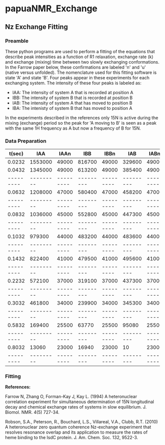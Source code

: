 # papuaNMR_Exchange

## Nz Exchange Fitting

### Preamble

These python programs are used to perform a fitting of the equations that describe peak intensities as a function of R1 relaxation,  exchange rate (k) and exchange (mixing) time between two slowly exchanging conformations. In the Farrow paper below, these confirmations are labeled 'n' and 'u' (native versus unfolded). The nomenclature used for this fitting software is state 'A' and state 'B'. Four peaks appear in these experiments for each exchanging system. The intensity of these four peaks is labeled as:

* IAA: The intensity of system A that is recorded at position A
* IBB: The intensity of system B that is recorded at position B
* IAB: The intensity of system A that has moved to position B
* IBA: The intenisty of system B that has moved to position A

In the experiments described in the references only 15N is active during the mixing (exchange) period so the peak for 'A moving to B' is seen as a peak with the same 1H frequency as A but now a frequency of B for 15N. 

### Data Preparation


|     t(sec)    |      IAA      |       IAAn    |      IBB      |      IBBn     |      IAB      |       IABn    |      IBA      |      IBAn     |
| --------- | --------- | --------- | --------- | --------- | --------- | --------- | --------- | ---------    |
|0.0232|1553000|49000|816700|49000|329600|49000|233100|49000|
|0.0432|1345000|49000|613200|49000|385400|49000|312600|49000|
| --------- | --------- | --------- | --------- | --------- | --------- | --------- | --------- | ---------    |
|0.0632|1208000|47000|580400|47000|458200|47000|364200|47000|
| --------- | --------- | --------- | --------- | --------- | --------- | --------- | --------- | ---------    |
|0.0832|1036000|45000|552800|45000|447300|45000|325900|45000|
| --------- | --------- | --------- | --------- | --------- | --------- | --------- | --------- | ---------    |
|0.1032|979300|44000|483200|44000|483600|44000|368200|44000|
| --------- | --------- | --------- | --------- | --------- | --------- | --------- | --------- | ---------    |
|0.1432|822400|41000|479500|41000|495600|41000|407100|41000|
| --------- | --------- | --------- | --------- | --------- | --------- | --------- | --------- | ---------    |
|0.2232|572100|37000|319100|37000|437300|37000|297200|37000|
| --------- | --------- | --------- | --------- | --------- | --------- | --------- | --------- | ---------    |
|0.3032|461800|34000|239900|34000|345300|34000|224200|34000|
| --------- | --------- | --------- | --------- | --------- | --------- | --------- | --------- | ---------    |
|0.5832|169400|25500|63770|25500|95080|25500|77400|25500|
| --------- | --------- | --------- | --------- | --------- | --------- | --------- | --------- | ---------    |
|0.8032|13060|23000|16940|23000|10|23000|10|23000|
| --------- | --------- | --------- | --------- | --------- | --------- | --------- | --------- | ---------    |
### Fitting







**References:**

Farrow N, Zhang O, Forman-Kay J, Kay L. (1994) A heteronuclear correlation experiment for simultaneous determination of 15N longitudinal decay and chemical exchange rates of systems in slow equilibrium. J. Biomol. NMR. 4(5) 727-34.

Robson, S.A., Peterson, R., Bouchard, L.S., Villareal, V.A., Clubb, R.T. (2010) A heteronuclear zero quantum coherence Nz-exchange experiment that resolves resonance overlap and its application to measure the rates of heme binding to the IsdC protein. J. Am. Chem. Soc. 132, 9522-3.
